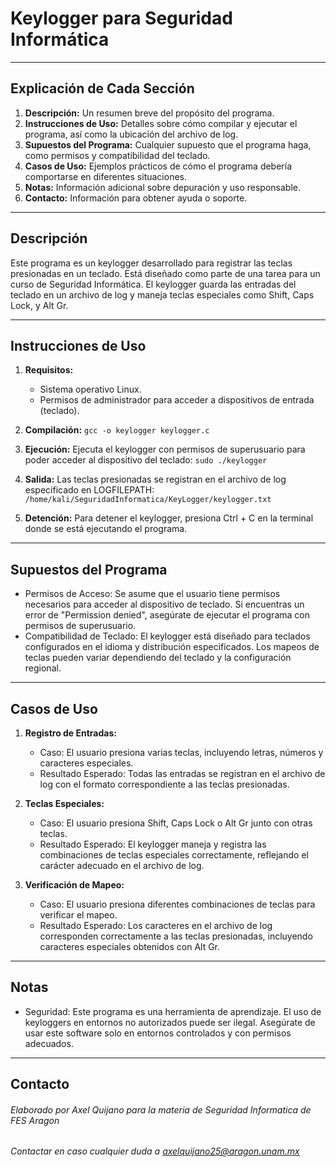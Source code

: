 # Keylogger para Seguridad Informática

* * *
## Explicación de Cada Sección
1. **Descripción:** Un resumen breve del propósito del programa.
2. **Instrucciones de Uso:** Detalles sobre cómo compilar y ejecutar el programa, así como la ubicación del archivo de log.
3. **Supuestos del Programa:** Cualquier supuesto que el programa haga, como permisos y compatibilidad del teclado.
4. **Casos de Uso:** Ejemplos prácticos de cómo el programa debería comportarse en diferentes situaciones.
5. **Notas:** Información adicional sobre depuración y uso responsable.
6. **Contacto:** Información para obtener ayuda o soporte.

* * *
## Descripción
Este programa es un keylogger desarrollado para registrar las teclas presionadas en un teclado. Está diseñado como parte de una tarea para un curso de Seguridad Informática. El keylogger guarda las entradas del teclado en un archivo de log y maneja teclas especiales como Shift, Caps Lock, y Alt Gr.

* * *
## Instrucciones de Uso
1. **Requisitos:**
   - Sistema operativo Linux.
   - Permisos de administrador para acceder a dispositivos de entrada (teclado).

2. **Compilación:**
   `gcc -o keylogger keylogger.c`

4. **Ejecución:**
Ejecuta el keylogger con permisos de superusuario para poder acceder al dispositivo del teclado:
  `sudo ./keylogger`

5. **Salida:**
Las teclas presionadas se registran en el archivo de log especificado en LOGFILEPATH:
  `/home/kali/SeguridadInformatica/KeyLogger/keylogger.txt`

6. **Detención:**
  Para detener el keylogger, presiona Ctrl + C en la terminal donde se está ejecutando el programa.

* * *
## Supuestos del Programa
- Permisos de Acceso: Se asume que el usuario tiene permisos necesarios para acceder al dispositivo de teclado. Si encuentras un error de "Permission denied", asegúrate de ejecutar el programa con permisos de superusuario.
- Compatibilidad de Teclado: El keylogger está diseñado para teclados configurados en el idioma y distribución especificados. Los mapeos de teclas pueden variar dependiendo del teclado y la configuración regional.

* * *
## Casos de Uso
1. **Registro de Entradas:**
    - Caso: El usuario presiona varias teclas, incluyendo letras, números y caracteres especiales.
    - Resultado Esperado: Todas las entradas se registran en el archivo de log con el formato correspondiente a las teclas presionadas.

2. **Teclas Especiales:**
   - Caso: El usuario presiona Shift, Caps Lock o Alt Gr junto con otras teclas.
   - Resultado Esperado: El keylogger maneja y registra las combinaciones de teclas especiales correctamente, reflejando el carácter adecuado en el archivo de log.

3. **Verificación de Mapeo:**
    - Caso: El usuario presiona diferentes combinaciones de teclas para verificar el mapeo.
    - Resultado Esperado: Los caracteres en el archivo de log corresponden correctamente a las teclas presionadas, incluyendo caracteres especiales obtenidos con Alt Gr.

* * *
## Notas
- Seguridad: Este programa es una herramienta de aprendizaje. El uso de keyloggers en entornos no autorizados puede ser ilegal. Asegúrate de usar este software solo en entornos controlados y con permisos adecuados.

* * *
## Contacto
  ###### Elaborado por Axel Quijano para la materia de Seguridad Informatica de FES Aragon
  ###### Contactar en caso cualquier duda a axelquijano25@aragon.unam.mx